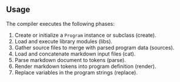 ## Usage 

The compiler executes the following phases:

1. Create or initialize a `Program` instance or subclass (create).
2. Load and execute library modules (libs).
3. Gather source files to merge with parsed program data (sources).
4. Load and concatenate markdown input files (cat).
5. Parse markdown document to tokens (parse).
6. Render markdown tokens into program definition (render).
7. Replace variables in the program strings (replace).
